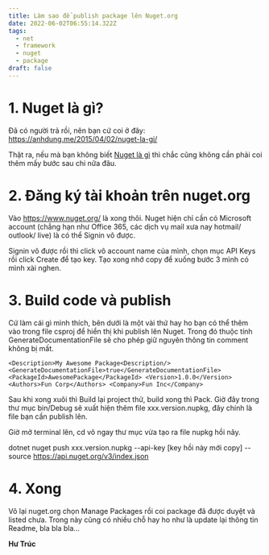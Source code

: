 ```yaml
---
title: Làm sao để publish package lên Nuget.org
date: 2022-06-02T06:55:14.322Z
tags:
  - net
  - framework
  - nuget
  - package
draft: false
---
```



# 1. Nuget là gì?

Đã có người trả rồi, nên bạn cứ coi ở đây: [https://anhdung.me/2015/04/02/nuget-la-gi/ ](https://anhdung.me/2015/04/02/nuget-la-gi/)

Thật ra, nếu mà bạn không biết [Nuget là gì](https://anhdung.me/2015/04/02/nuget-la-gi/) thì chắc cũng không cần phải coi thêm mấy bước sau chi nữa đâu.

# 2. Đăng ký tài khoản trên nuget.org

Vào <https://www.nuget.org/> là xong thôi. Nuget hiện chỉ cần có Microsoft account (chẳng hạn như Office 365, các dịch vụ mail xưa nay hotmail/ outlook/ live) là có thể Signin vô được.

Signin vô được rồi thì click vô account name của mình, chọn mục API Keys rồi click Create để tạo key. Tạo xong nhớ copy để xuống bước 3 mình có mình xài nghen.



# 3. Build code và publish

Cứ làm cái gì mình thích, bên dưới là một vài thứ hay ho bạn có thể thêm vào trong file csproj để hiển thị khi publish lên Nuget. Trong đó thuộc tính GenerateDocumentationFile sẽ cho phép giữ nguyên thông tin comment không bị mất.

`<Description>My Awesome Package<Description/>`
`<GenerateDocumentationFile>true</GenerateDocumentationFile>
<PackageId>AwesomePackage</PackageId>
<Version>1.0.0</Version>
<Authors>Fun Corp</Authors>
<Company>Fun Inc</Company>`

Sau khi xong xuôi thì Build lại project thử, build xong thì Pack. Giờ đây trong thư mục bin/Debug sẽ xuất hiện thêm file xxx.version.nupkg, đây chính là file bạn cần publish lên.

Giờ mở terminal lên, cd vô ngay thư mục vừa tạo ra file nupkg hồi nãy.

dotnet nuget push xxx.version.nupkg --api-key \[key hồi này mới copy] --source https://api.nuget.org/v3/index.json

# 4. Xong

Vô lại nuget.org chọn Manage Packages rồi coi package đã được duyệt và listed chưa. Trong này cũng có nhiều chỗ hay ho như là update lại thông tin Readme, bla bla bla...



**Hư Trúc**